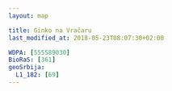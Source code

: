 ```yaml
---
layout: map

title: Ginko na Vračaru
last_modified_at: 2018-05-23T08:07:30+02:00

WDPA: [555589030]
BioRaS: [361]
geoSrbija:
  L1_182: [69]
---
```

